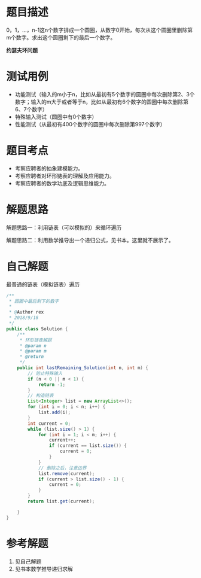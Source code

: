 # 题目描述
0，1，...，n-1这n个数字排成一个圆圈，从数字0开始，每次从这个圆圈里删除第m个数字。求出这个圆圈剩下的最后一个数字。

**约瑟夫环问题**
# 测试用例
* 功能测试（输入的m小于n，比如从最初有5个数字的圆圈中每次删除第2、3个数字；输入的m大于或者等于n，比如从最初有6个数字的圆圈中每次删除第6、7个数字）
* 特殊输入测试（圆圈中有0个数字）
* 性能测试（从最初有400个数字的圆圈中每次删除第997个数字）

# 题目考点
* 考察应聘者的抽象建模能力。
* 考察应聘者对环形链表的理解及应用能力。
* 考察应聘者的数学功底及逻辑思维能力。

# 解题思路
解题思路一：利用链表（可以模拟的）来循环遍历

解题思路二：利用数学推导出一个递归公式，见书本。这里就不展示了。
# 自己解题
最普通的链表（模拟链表）遍历

```Java
/**
 * 圆圈中最后剩下的数字
 *
 * @Author rex
 * 2018/9/18
 */
public class Solution {
    /**
     * 环形链表解题
     * @param n
     * @param m
     * @return
     */
    public int lastRemaining_Solution(int n, int m) {
        // 防止特殊输入
        if (n < 0 || m < 1) {
            return -1;
        }
        // 构造链表
        List<Integer> list = new ArrayList<>();
        for (int i = 0; i < n; i++) {
            list.add(i);
        }
        int current = 0;
        while (list.size() > 1) {
            for (int i = 1; i < m; i++) {
                current++;
                if (current == list.size()) {
                    current = 0;
                }
            }
            // 删除之后，注意边界
            list.remove(current);
            if (current > list.size() - 1) {
                current = 0;
            }
        }
        return list.get(current);

    }
}
```
# 参考解题
1. 见自己解题
2. 见书本数学推导递归求解
